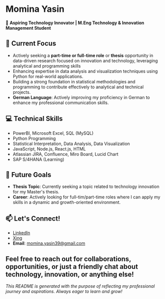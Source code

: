 # Momina Yasin

🚀 **Aspiring Technology Innovator | M.Eng Technology & Innovation Management Student**

## 🌟 Current Focus
- Actively seeking a **part-time or full-time role** or **thesis** opportunity in data-driven research focused on innovation and technology, leveraging analytical and programming skills
- Enhancing expertise in data analysis and visualization techniques using Python for real-world applications.
- Building a strong foundation in statistical methodologies and programming to contribute effectively to analytical and technical projects.
- **German Language**: Actively improving my proficiency in German to enhance my professional communication skills.

## 💻 Technical Skills
- PowerBI, Microsoft Excel, SQL (MySQL)
- Python Programming
- Statistical Interpretation, Data Analysis, Data Visualization
- JavaScript, Node.js, React.js, HTML
- Atlassian JIRA, Confluence, Miro Board, Lucid Chart
- SAP S/4HANA (Learning)

## 🌱 Future Goals
- **Thesis Topic**: Currently seeking a topic related to technology innovation for my Master's thesis.
- **Career**: Actively looking for full-tim/part-time roles where I can apply my skills in a dynamic and growth-oriented environment.

## 📫 Let's Connect!
- [LinkedIn](https://www.linkedin.com/in/momina-yasin/)
- [Xing](https://www.xing.com/profile/Momina_Yasin/web_profiles)
- **Email**: [momina.yasin39@gmail.com](mailto:momina.yasin39@gmail.com)

Feel free to reach out for collaborations, opportunities, or just a friendly chat about technology, innovation, or anything else!
---
*This README is generated with the purpose of reflecting my professional journey and aspirations. Always eager to learn and grow!*
